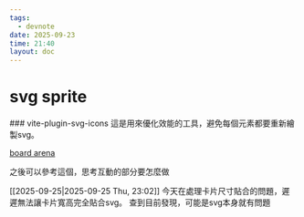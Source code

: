 ```yaml
---
tags:
  - devnote
date: 2025-09-23
time: 21:40
layout: doc
---
```


# svg sprite

<DocDate :date="$frontmatter.date" />
### vite-plugin-svg-icons
這是用來優化效能的工具，避免每個元素都要重新繪製svg。




[board arena](https://zh.boardgamearena.com/gamepanel?section=rankings&game=koikoi)

之後可以參考這個，思考互動的部分要怎麼做

[[2025-09-25|2025-09-25 Thu, 23:02]]
今天在處理卡片尺寸貼合的問題，遲遲無法讓卡片寬高完全貼合svg。
查到目前發現，可能是svg本身就有問題